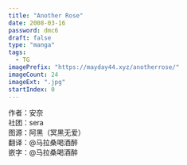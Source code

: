 ```yaml
---
title: "Another Rose"
date: 2008-03-16
password: dmc6
draft: false
type: "manga"
tags:
  - TG
imagePrefix: "https://mayday44.xyz/anotherrose/"  
imageCount: 24
imageExt: ".jpg" 
startIndex: 0
---
```

作者：安奈   
社团：sera  
图源：阿黑（冥黑无爱）    
翻译：@马拉桑喝酒醉  
嵌字：@马拉桑喝酒醉
